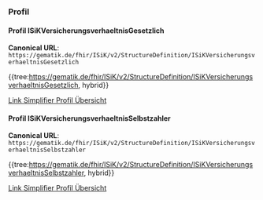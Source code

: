 ### Profil

#### Profil ISiKVersicherungsverhaeltnisGesetzlich

**Canonical URL**: ```https://gematik.de/fhir/ISiK/v2/StructureDefinition/ISiKVersicherungsverhaeltnisGesetzlich```

{{tree:https://gematik.de/fhir/ISiK/v2/StructureDefinition/ISiKVersicherungsverhaeltnisGesetzlich, hybrid}}

[Link Simplifier Profil Übersicht](https://gematik.de/fhir/ISiK/v2/StructureDefinition/ISiKversicherungsverhaeltnisgesetzlich)

#### Profil ISiKVersicherungsverhaeltnisSelbstzahler

**Canonical URL**: ```https://gematik.de/fhir/ISiK/v2/StructureDefinition/ISiKVersicherungsverhaeltnisSelbstzahler```

{{tree:https://gematik.de/fhir/ISiK/v2/StructureDefinition/ISiKVersicherungsverhaeltnisSelbstzahler, hybrid}}

[Link Simplifier Profil Übersicht](https://gematik.de/fhir/ISiK/v2/StructureDefinition/ISiKversicherungsverhaeltnisselbstzahler)
